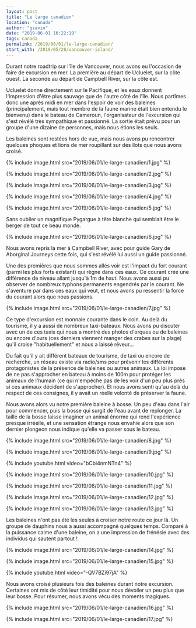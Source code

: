 ```yaml
---
layout: post
title: "Le large canadien"
location: "canada"
author: "gsavin"
date: "2019-06-01 16:22:19"
tags: canada
permalink: /2019/06/01/le-large-canadien/
start_with: /2019/05/28/vancouver-island/
---
```

Durant notre roadtrip sur l'île de Vancouver, nous avons eu l'occasion de faire de excursion en mer. La première au départ de Ucluelet, sur la côte ouest. La seconde au départ de Campbell River, sur la côte est.

Ucluelet donne directement sur le Pacifique, et les eaux donnent l'impression d'être plus sauvage que de l'autre côté de l'île. Nous partîmes donc une après midi en mer dans l'espoir de voir des baleines (principalement, mais tout membre de la faune marine était bien entendu le bienvenu) dans le bateau de Cameroun, l'organisateur de l'excursion qui s'est révélé très sympathique et passionné. La sortie était prévu pour un groupe d'une dizaine de personnes, mais nous étions les seuls.

Les baleines sont restées hors de vue, mais nous avons pu rencontrer quelques phoques et lions de mer roupillant sur des îlots que nous avons croisé.

{% include image.html src="2019/06/01/le-large-canadien/1.jpg" %}

{% include image.html src="2019/06/01/le-large-canadien/2.jpg" %}

{% include image.html src="2019/06/01/le-large-canadien/3.jpg" %}

{% include image.html src="2019/06/01/le-large-canadien/4.jpg" %}

{% include image.html src="2019/06/01/le-large-canadien/5.jpg" %}

Sans oublier un magnifique Pygargue à tête blanche qui semblait être le berger de tout ce beau monde.

{% include image.html src="2019/06/01/le-large-canadien/6.jpg" %}

Nous avons repris la mer à Campbell River, avec pour guide Gary de Aborginal Journeys cette fois, qui s'est révélé lui aussi un guide passionné.

Une des premières que nous sommes allés voir est l'impact du fort courant (parmi les plus forts existant) qui règne dans ces eaux. Ce courant crée une différence de niveau allant jusqu'à 1m de haut. Nous avons aussi pu observer de nombreux typhons permanents engendrés par le courant. Ne s'aventure par dans ces eaux qui veut, et nous avons pu ressentir la force du courant alors que nous passions.

{% include image.html src="2019/06/01/le-large-canadien/7.jpg" %}

Ce type d'excursion est monnaie courante dans le coin. Au delà du tourisme, il y a aussi de nombreux taxi-bateaux. Nous avons pu discuter avec un de ces taxis qui nous a montré des photos d'orques ou de baleines ou encore d'ours (ces derniers viennent manger des crabes sur la plage) qu'il croise "habituellement" et nous a laissé rêveur...

Du fait qu'il y ait différent bateaux de tourisme, de taxi ou encore de recherche, un réseau existe via radio/sms pour prévenir les différents protagonistes de la présence de baleines ou autres animaux. La loi impose de ne pas s'approcher en bateau à moins de 100m pour protéger les animaux de l'humain (ce qui n'empêche pas de les voir d'un peu plus près si ces animaux décident de s'approcher). Et nous avons senti qu'au delà du respect de ces consignes, il y avait un réelle volonté de préserver la faune.

Nous avons alors vu notre première baleine à bosse. Un peu d'eau dans l'air pour commencer, puis la bosse qui surgit de l'eau avant de replonger. La taille de la bosse laisse imaginer un animal énorme qui rend l'expérience presque irréelle, et une sensation étrange nous envahie alors que son dernier plongeon nous indique qu'elle va passer sous le bateau.

{% include image.html src="2019/06/01/le-large-canadien/8.jpg" %}

{% include image.html src="2019/06/01/le-large-canadien/9.jpg" %}

{% include youtube.html video="bCbi4nmNTn4" %}

{% include image.html src="2019/06/01/le-large-canadien/10.jpg" %}

{% include image.html src="2019/06/01/le-large-canadien/11.jpg" %}

{% include image.html src="2019/06/01/le-large-canadien/12.jpg" %}

{% include image.html src="2019/06/01/le-large-canadien/13.jpg" %}

Les baleines n'ont pas été les seules à croiser notre route ce jour là. Un groupe de dauphins nous a aussi accompagné quelques temps. Comparé à la puissance calme d'une baleine, on a une impression de frénésie avec des individus qui sautent partout !

{% include image.html src="2019/06/01/le-large-canadien/14.jpg" %}

{% include image.html src="2019/06/01/le-large-canadien/15.jpg" %}

{% include youtube.html video="-QV7BZi97jA" %}

Nous avons croisé plusieurs fois des baleines durant notre excursion. Certaines ont mis de côté leur timidité pour nous dévoiler un peu plus que leur bosse. Pour résumer, nous avons vécu des moments magiques.

{% include image.html src="2019/06/01/le-large-canadien/16.jpg" %}

{% include image.html src="2019/06/01/le-large-canadien/17.jpg" %}
